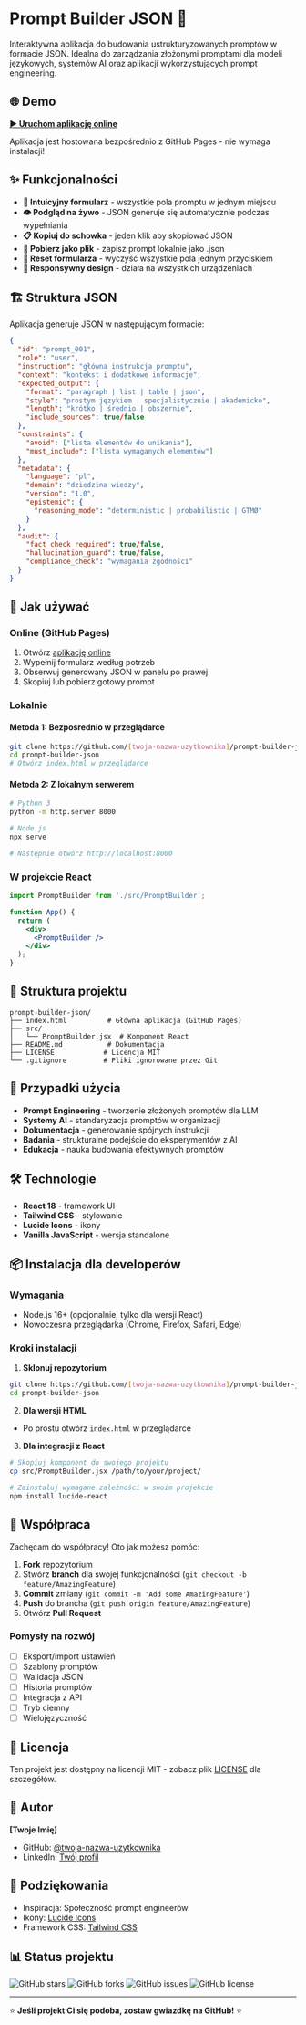 # Prompt Builder JSON 🚀

Interaktywna aplikacja do budowania ustrukturyzowanych promptów w formacie JSON. Idealna do zarządzania złożonymi promptami dla modeli językowych, systemów AI oraz aplikacji wykorzystujących prompt engineering.

## 🌐 Demo

**[▶️ Uruchom aplikację online](https://[twoja-nazwa-uzytkownika].github.io/prompt-builder-json/)**

Aplikacja jest hostowana bezpośrednio z GitHub Pages - nie wymaga instalacji!

## ✨ Funkcjonalności

- **📝 Intuicyjny formularz** - wszystkie pola promptu w jednym miejscu
- **👁️ Podgląd na żywo** - JSON generuje się automatycznie podczas wypełniania
- **📋 Kopiuj do schowka** - jeden klik aby skopiować JSON
- **💾 Pobierz jako plik** - zapisz prompt lokalnie jako .json
- **🔄 Reset formularza** - wyczyść wszystkie pola jednym przyciskiem
- **📱 Responsywny design** - działa na wszystkich urządzeniach

## 🏗️ Struktura JSON

Aplikacja generuje JSON w następującym formacie:

```json
{
  "id": "prompt_001",
  "role": "user",
  "instruction": "główna instrukcja promptu",
  "context": "kontekst i dodatkowe informacje",
  "expected_output": {
    "format": "paragraph | list | table | json",
    "style": "prostym językiem | specjalistycznie | akademicko",
    "length": "krótko | średnio | obszernie",
    "include_sources": true/false
  },
  "constraints": {
    "avoid": ["lista elementów do unikania"],
    "must_include": ["lista wymaganych elementów"]
  },
  "metadata": {
    "language": "pl",
    "domain": "dziedzina wiedzy",
    "version": "1.0",
    "epistemic": {
      "reasoning_mode": "deterministic | probabilistic | GTMØ"
    }
  },
  "audit": {
    "fact_check_required": true/false,
    "hallucination_guard": true/false,
    "compliance_check": "wymagania zgodności"
  }
}
```

## 🚀 Jak używać

### Online (GitHub Pages)

1. Otwórz [aplikację online](https://[twoja-nazwa-uzytkownika].github.io/prompt-builder-json/)
2. Wypełnij formularz według potrzeb
3. Obserwuj generowany JSON w panelu po prawej
4. Skopiuj lub pobierz gotowy prompt

### Lokalnie

#### Metoda 1: Bezpośrednio w przeglądarce
```bash
git clone https://github.com/[twoja-nazwa-uzytkownika]/prompt-builder-json.git
cd prompt-builder-json
# Otwórz index.html w przeglądarce
```

#### Metoda 2: Z lokalnym serwerem
```bash
# Python 3
python -m http.server 8000

# Node.js
npx serve

# Następnie otwórz http://localhost:8000
```

### W projekcie React

```jsx
import PromptBuilder from './src/PromptBuilder';

function App() {
  return (
    <div>
      <PromptBuilder />
    </div>
  );
}
```

## 📂 Struktura projektu

```
prompt-builder-json/
├── index.html          # Główna aplikacja (GitHub Pages)
├── src/
│   └── PromptBuilder.jsx  # Komponent React
├── README.md           # Dokumentacja
├── LICENSE            # Licencja MIT
└── .gitignore         # Pliki ignorowane przez Git
```

## 🎯 Przypadki użycia

- **Prompt Engineering** - tworzenie złożonych promptów dla LLM
- **Systemy AI** - standaryzacja promptów w organizacji
- **Dokumentacja** - generowanie spójnych instrukcji
- **Badania** - strukturalne podejście do eksperymentów z AI
- **Edukacja** - nauka budowania efektywnych promptów

## 🛠️ Technologie

- **React 18** - framework UI
- **Tailwind CSS** - stylowanie
- **Lucide Icons** - ikony
- **Vanilla JavaScript** - wersja standalone

## 📦 Instalacja dla developerów

### Wymagania
- Node.js 16+ (opcjonalnie, tylko dla wersji React)
- Nowoczesna przeglądarka (Chrome, Firefox, Safari, Edge)

### Kroki instalacji

1. **Sklonuj repozytorium**
```bash
git clone https://github.com/[twoja-nazwa-uzytkownika]/prompt-builder-json.git
cd prompt-builder-json
```

2. **Dla wersji HTML**
- Po prostu otwórz `index.html` w przeglądarce

3. **Dla integracji z React**
```bash
# Skopiuj komponent do swojego projektu
cp src/PromptBuilder.jsx /path/to/your/project/

# Zainstaluj wymagane zależności w swoim projekcie
npm install lucide-react
```

## 🤝 Współpraca

Zachęcam do współpracy! Oto jak możesz pomóc:

1. **Fork** repozytorium
2. Stwórz **branch** dla swojej funkcjonalności (`git checkout -b feature/AmazingFeature`)
3. **Commit** zmiany (`git commit -m 'Add some AmazingFeature'`)
4. **Push** do brancha (`git push origin feature/AmazingFeature`)
5. Otwórz **Pull Request**

### Pomysły na rozwój

- [ ] Eksport/import ustawień
- [ ] Szablony promptów
- [ ] Walidacja JSON
- [ ] Historia promptów
- [ ] Integracja z API
- [ ] Tryb ciemny
- [ ] Wielojęzyczność

## 📝 Licencja

Ten projekt jest dostępny na licencji MIT - zobacz plik [LICENSE](LICENSE) dla szczegółów.

## 👤 Autor

**[Twoje Imię]**

- GitHub: [@twoja-nazwa-uzytkownika](https://github.com/twoja-nazwa-uzytkownika)
- LinkedIn: [Twój profil](https://linkedin.com/in/twoj-profil)

## 🙏 Podziękowania

- Inspiracja: Społeczność prompt engineerów
- Ikony: [Lucide Icons](https://lucide.dev)
- Framework CSS: [Tailwind CSS](https://tailwindcss.com)

## 📊 Status projektu

![GitHub stars](https://img.shields.io/github/stars/[twoja-nazwa-uzytkownika]/prompt-builder-json?style=social)
![GitHub forks](https://img.shields.io/github/forks/[twoja-nazwa-uzytkownika]/prompt-builder-json?style=social)
![GitHub issues](https://img.shields.io/github/issues/[twoja-nazwa-uzytkownika]/prompt-builder-json)
![GitHub license](https://img.shields.io/github/license/[twoja-nazwa-uzytkownika]/prompt-builder-json)

---

⭐ **Jeśli projekt Ci się podoba, zostaw gwiazdkę na GitHub!** ⭐